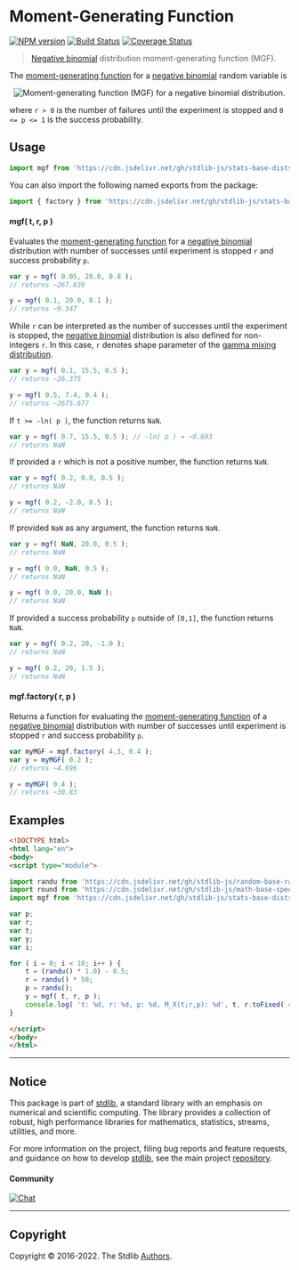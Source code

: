 <!--

@license Apache-2.0

Copyright (c) 2018 The Stdlib Authors.

Licensed under the Apache License, Version 2.0 (the "License");
you may not use this file except in compliance with the License.
You may obtain a copy of the License at

   http://www.apache.org/licenses/LICENSE-2.0

Unless required by applicable law or agreed to in writing, software
distributed under the License is distributed on an "AS IS" BASIS,
WITHOUT WARRANTIES OR CONDITIONS OF ANY KIND, either express or implied.
See the License for the specific language governing permissions and
limitations under the License.

-->

# Moment-Generating Function

[![NPM version][npm-image]][npm-url] [![Build Status][test-image]][test-url] [![Coverage Status][coverage-image]][coverage-url] <!-- [![dependencies][dependencies-image]][dependencies-url] -->

> [Negative binomial][negative-binomial-distribution] distribution moment-generating function (MGF).

<!-- Section to include introductory text. Make sure to keep an empty line after the intro `section` element and another before the `/section` close. -->

<section class="intro">

The [moment-generating function][mgf] for a [negative binomial][negative-binomial-distribution] random variable is

<!-- <equation class="equation" label="eq:negative_binomial_mgf_function" align="center" raw="M_X(t) := \mathbb{E}\!\left[e^{tX}\right] =  \biggl(\frac{\left( 1- p \right) e^t }{1 - p e^t}\biggr)^{\!r} \text{ for }t<-\log p" alt="Moment-generating function (MGF) for a negative binomial distribution."> -->

<div class="equation" align="center" data-raw-text="M_X(t) := \mathbb{E}\!\left[e^{tX}\right] =  \biggl(\frac{\left( 1- p \right) e^t }{1 - p e^t}\biggr)^{\!r} \text{ for }t&lt;-\log p" data-equation="eq:negative_binomial_mgf_function">
    <img src="https://cdn.jsdelivr.net/gh/stdlib-js/stdlib@591cf9d5c3a0cd3c1ceec961e5c49d73a68374cb/lib/node_modules/@stdlib/stats/base/dists/negative-binomial/mgf/docs/img/equation_negative_binomial_mgf_function.svg" alt="Moment-generating function (MGF) for a negative binomial distribution.">
    <br>
</div>

<!-- </equation> -->

where `r > 0` is the number of failures until the experiment is stopped and `0 <= p <= 1` is the success probability.

</section>

<!-- /.intro -->

<!-- Package usage documentation. -->



<section class="usage">

## Usage

```javascript
import mgf from 'https://cdn.jsdelivr.net/gh/stdlib-js/stats-base-dists-negative-binomial-mgf@esm/index.mjs';
```

You can also import the following named exports from the package:

```javascript
import { factory } from 'https://cdn.jsdelivr.net/gh/stdlib-js/stats-base-dists-negative-binomial-mgf@esm/index.mjs';
```

#### mgf( t, r, p )

Evaluates the [moment-generating function][mgf] for a [negative binomial][negative-binomial-distribution] distribution with number of successes until experiment is stopped `r` and success probability `p`.

```javascript
var y = mgf( 0.05, 20.0, 0.8 );
// returns ~267.839

y = mgf( 0.1, 20.0, 0.1 );
// returns ~9.347
```

While `r` can be interpreted as the number of successes until the experiment is stopped, the [negative binomial][negative-binomial-distribution] distribution is also defined for non-integers `r`. In this case, `r` denotes shape parameter of the [gamma mixing distribution][negative-binomial-mixture-representation].

```javascript
var y = mgf( 0.1, 15.5, 0.5 );
// returns ~26.375

y = mgf( 0.5, 7.4, 0.4 );
// returns ~2675.677
```

If `t >= -ln( p )`, the function returns `NaN`.

```javascript
var y = mgf( 0.7, 15.5, 0.5 ); // -ln( p ) = ~0.693
// returns NaN
```

If provided a `r` which is not a positive number, the function returns `NaN`.

```javascript
var y = mgf( 0.2, 0.0, 0.5 );
// returns NaN

y = mgf( 0.2, -2.0, 0.5 );
// returns NaN
```

If provided `NaN` as any argument, the function returns `NaN`.

```javascript
var y = mgf( NaN, 20.0, 0.5 );
// returns NaN

y = mgf( 0.0, NaN, 0.5 );
// returns NaN

y = mgf( 0.0, 20.0, NaN );
// returns NaN
```

If provided a success probability `p` outside of `[0,1]`, the function returns `NaN`.

```javascript
var y = mgf( 0.2, 20, -1.0 );
// returns NaN

y = mgf( 0.2, 20, 1.5 );
// returns NaN
```

#### mgf.factory( r, p )

Returns a function for evaluating the [moment-generating function][mgf] of  a [negative binomial][negative-binomial-distribution] distribution with number of successes until experiment is stopped `r` and success probability `p`.

```javascript
var myMGF = mgf.factory( 4.3, 0.4 );
var y = myMGF( 0.2 );
// returns ~4.696

y = myMGF( 0.4 );
// returns ~30.83
```

</section>

<!-- /.usage -->

<!-- Package usage notes. Make sure to keep an empty line after the `section` element and another before the `/section` close. -->

<section class="notes">

</section>

<!-- /.notes -->

<!-- Package usage examples. -->

<section class="examples">

## Examples

<!-- eslint no-undef: "error" -->

```html
<!DOCTYPE html>
<html lang="en">
<body>
<script type="module">

import randu from 'https://cdn.jsdelivr.net/gh/stdlib-js/random-base-randu@esm/index.mjs';
import round from 'https://cdn.jsdelivr.net/gh/stdlib-js/math-base-special-round@esm/index.mjs';
import mgf from 'https://cdn.jsdelivr.net/gh/stdlib-js/stats-base-dists-negative-binomial-mgf@esm/index.mjs';

var p;
var r;
var t;
var y;
var i;

for ( i = 0; i < 10; i++ ) {
    t = (randu() * 1.0) - 0.5;
    r = randu() * 50;
    p = randu();
    y = mgf( t, r, p );
    console.log( 't: %d, r: %d, p: %d, M_X(t;r,p): %d', t, r.toFixed( 4 ), p.toFixed( 4 ), y.toFixed( 4 ) );
}

</script>
</body>
</html>
```

</section>

<!-- /.examples -->

<!-- Section to include cited references. If references are included, add a horizontal rule *before* the section. Make sure to keep an empty line after the `section` element and another before the `/section` close. -->

<section class="references">

</section>

<!-- /.references -->

<!-- Section for related `stdlib` packages. Do not manually edit this section, as it is automatically populated. -->

<section class="related">

</section>

<!-- /.related -->

<!-- Section for all links. Make sure to keep an empty line after the `section` element and another before the `/section` close. -->


<section class="main-repo" >

* * *

## Notice

This package is part of [stdlib][stdlib], a standard library with an emphasis on numerical and scientific computing. The library provides a collection of robust, high performance libraries for mathematics, statistics, streams, utilities, and more.

For more information on the project, filing bug reports and feature requests, and guidance on how to develop [stdlib][stdlib], see the main project [repository][stdlib].

#### Community

[![Chat][chat-image]][chat-url]

---

## Copyright

Copyright &copy; 2016-2022. The Stdlib [Authors][stdlib-authors].

</section>

<!-- /.stdlib -->

<!-- Section for all links. Make sure to keep an empty line after the `section` element and another before the `/section` close. -->

<section class="links">

[npm-image]: http://img.shields.io/npm/v/@stdlib/stats-base-dists-negative-binomial-mgf.svg
[npm-url]: https://npmjs.org/package/@stdlib/stats-base-dists-negative-binomial-mgf

[test-image]: https://github.com/stdlib-js/stats-base-dists-negative-binomial-mgf/actions/workflows/test.yml/badge.svg?branch=v0.0.7
[test-url]: https://github.com/stdlib-js/stats-base-dists-negative-binomial-mgf/actions/workflows/test.yml?query=branch:v0.0.7

[coverage-image]: https://img.shields.io/codecov/c/github/stdlib-js/stats-base-dists-negative-binomial-mgf/main.svg
[coverage-url]: https://codecov.io/github/stdlib-js/stats-base-dists-negative-binomial-mgf?branch=main

<!--

[dependencies-image]: https://img.shields.io/david/stdlib-js/stats-base-dists-negative-binomial-mgf.svg
[dependencies-url]: https://david-dm.org/stdlib-js/stats-base-dists-negative-binomial-mgf/main

-->

[chat-image]: https://img.shields.io/gitter/room/stdlib-js/stdlib.svg
[chat-url]: https://gitter.im/stdlib-js/stdlib/

[stdlib]: https://github.com/stdlib-js/stdlib

[stdlib-authors]: https://github.com/stdlib-js/stdlib/graphs/contributors

[umd]: https://github.com/umdjs/umd
[es-module]: https://developer.mozilla.org/en-US/docs/Web/JavaScript/Guide/Modules

[deno-url]: https://github.com/stdlib-js/stats-base-dists-negative-binomial-mgf/tree/deno
[umd-url]: https://github.com/stdlib-js/stats-base-dists-negative-binomial-mgf/tree/umd
[esm-url]: https://github.com/stdlib-js/stats-base-dists-negative-binomial-mgf/tree/esm
[branches-url]: https://github.com/stdlib-js/stats-base-dists-negative-binomial-mgf/blob/main/branches.md

[mgf]: https://en.wikipedia.org/wiki/Moment-generating_function

[negative-binomial-mixture-representation]: https://en.wikipedia.org/wiki/Negative_binomial_distribution#Gamma.E2.80.93Poisson_mixture

[negative-binomial-distribution]: https://en.wikipedia.org/wiki/Negative_binomial_distribution

</section>

<!-- /.links -->

